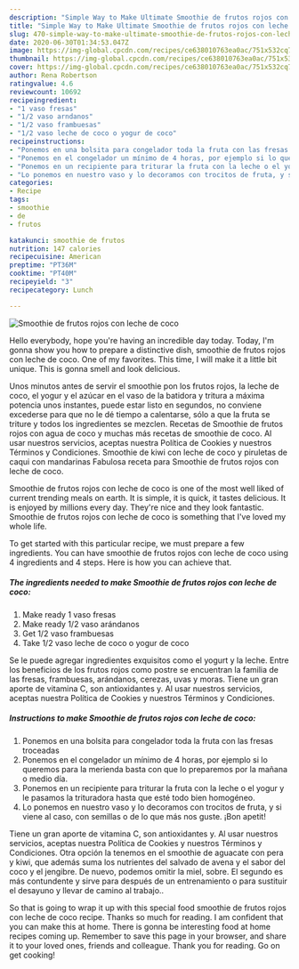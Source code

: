 ```yaml
---
description: "Simple Way to Make Ultimate Smoothie de frutos rojos con leche de coco"
title: "Simple Way to Make Ultimate Smoothie de frutos rojos con leche de coco"
slug: 470-simple-way-to-make-ultimate-smoothie-de-frutos-rojos-con-leche-de-coco
date: 2020-06-30T01:34:53.047Z
image: https://img-global.cpcdn.com/recipes/ce638010763ea0ac/751x532cq70/smoothie-de-frutos-rojos-con-leche-de-coco-foto-principal.jpg
thumbnail: https://img-global.cpcdn.com/recipes/ce638010763ea0ac/751x532cq70/smoothie-de-frutos-rojos-con-leche-de-coco-foto-principal.jpg
cover: https://img-global.cpcdn.com/recipes/ce638010763ea0ac/751x532cq70/smoothie-de-frutos-rojos-con-leche-de-coco-foto-principal.jpg
author: Rena Robertson
ratingvalue: 4.6
reviewcount: 10692
recipeingredient:
- "1 vaso fresas"
- "1/2 vaso arndanos"
- "1/2 vaso frambuesas"
- "1/2 vaso leche de coco o yogur de coco"
recipeinstructions:
- "Ponemos en una bolsita para congelador toda la fruta con las fresas troceadas"
- "Ponemos en el congelador un mínimo de 4 horas, por ejemplo si lo queremos para la merienda basta con que lo preparemos por la mañana o medio día."
- "Ponemos en un recipiente para triturar la fruta con la leche o el yogur y le pasamos la trituradora hasta que esté todo bien homogéneo."
- "Lo ponemos en nuestro vaso y lo decoramos con trocitos de fruta, y si viene al caso, con semillas o de lo que más nos guste. ¡Bon apetit!"
categories:
- Recipe
tags:
- smoothie
- de
- frutos

katakunci: smoothie de frutos 
nutrition: 147 calories
recipecuisine: American
preptime: "PT36M"
cooktime: "PT40M"
recipeyield: "3"
recipecategory: Lunch

---
```



![Smoothie de frutos rojos con leche de coco](https://img-global.cpcdn.com/recipes/ce638010763ea0ac/751x532cq70/smoothie-de-frutos-rojos-con-leche-de-coco-foto-principal.jpg)

Hello everybody, hope you're having an incredible day today. Today, I'm gonna show you how to prepare a distinctive dish, smoothie de frutos rojos con leche de coco. One of my favorites. This time, I will make it a little bit unique. This is gonna smell and look delicious.

Unos minutos antes de servir el smoothie pon los frutos rojos, la leche de coco, el yogur y el azúcar en el vaso de la batidora y tritura a máxima potencia unos instantes, puede estar listo en segundos, no conviene excederse para que no le dé tiempo a calentarse, sólo a que la fruta se triture y todos los ingredientes se mezclen. Recetas de Smoothie de frutos rojos con agua de coco y muchas más recetas de smoothie de coco. Al usar nuestros servicios, aceptas nuestra Política de Cookies y nuestros Términos y Condiciones. Smoothie de kiwi con leche de coco y piruletas de caqui con mandarinas Fabulosa receta para Smoothie de frutos rojos con leche de coco.

Smoothie de frutos rojos con leche de coco is one of the most well liked of current trending meals on earth. It is simple, it is quick, it tastes delicious. It is enjoyed by millions every day. They're nice and they look fantastic. Smoothie de frutos rojos con leche de coco is something that I've loved my whole life.


To get started with this particular recipe, we must prepare a few ingredients. You can have smoothie de frutos rojos con leche de coco using 4 ingredients and 4 steps. Here is how you can achieve that.

<!--inarticleads1-->

##### The ingredients needed to make Smoothie de frutos rojos con leche de coco:

1. Make ready 1 vaso fresas
1. Make ready 1/2 vaso arándanos
1. Get 1/2 vaso frambuesas
1. Take 1/2 vaso leche de coco o yogur de coco


Se le puede agregar ingredientes exquisitos como el yogurt y la leche. Entre los beneficios de los frutos rojos como postre se encuentran la familia de las fresas, frambuesas, arándanos, cerezas, uvas y moras. Tiene un gran aporte de vitamina C, son antioxidantes y. Al usar nuestros servicios, aceptas nuestra Política de Cookies y nuestros Términos y Condiciones. 

<!--inarticleads2-->

##### Instructions to make Smoothie de frutos rojos con leche de coco:

1. Ponemos en una bolsita para congelador toda la fruta con las fresas troceadas
1. Ponemos en el congelador un mínimo de 4 horas, por ejemplo si lo queremos para la merienda basta con que lo preparemos por la mañana o medio día.
1. Ponemos en un recipiente para triturar la fruta con la leche o el yogur y le pasamos la trituradora hasta que esté todo bien homogéneo.
1. Lo ponemos en nuestro vaso y lo decoramos con trocitos de fruta, y si viene al caso, con semillas o de lo que más nos guste. ¡Bon apetit!


Tiene un gran aporte de vitamina C, son antioxidantes y. Al usar nuestros servicios, aceptas nuestra Política de Cookies y nuestros Términos y Condiciones. Otra opción la tenemos en el smoothie de aguacate con pera y kiwi, que además suma los nutrientes del salvado de avena y el sabor del coco y el jengibre. De nuevo, podemos omitir la miel, sobre. El segundo es más contundente y sirve para después de un entrenamiento o para sustituir el desayuno y llevar de camino al trabajo.. 

So that is going to wrap it up with this special food smoothie de frutos rojos con leche de coco recipe. Thanks so much for reading. I am confident that you can make this at home. There is gonna be interesting food at home recipes coming up. Remember to save this page in your browser, and share it to your loved ones, friends and colleague. Thank you for reading. Go on get cooking!

